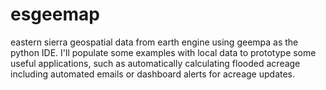 # esgeemap
eastern sierra geospatial data from earth engine using geempa as the python IDE. I'll populate some examples with local data to prototype some useful applications, such as automatically calculating flooded acreage including automated emails or dashboard alerts for acreage updates.

